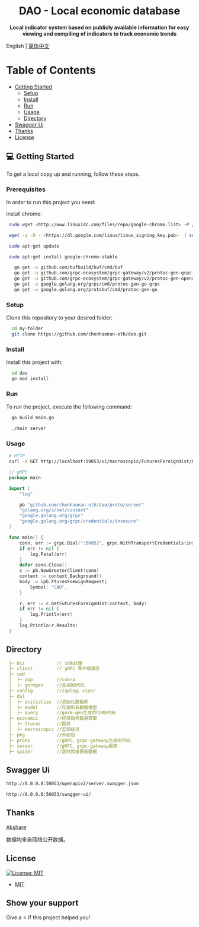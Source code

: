 
<div align="center">
  <h1 align="center">DAO - Local economic database</h1>
<p align="center"><b>Local indicator system based on publicly available information for easy viewing and compiling of indicators to track economic trends</b></p>
</div>

English | [简体中文](./README.md)

# Table of Contents
- [Getting Started](#getting-started)
  - [Setup](#setup)
  - [Install](#install)
  - [Run](#run)
  - [Usage](#usage)
  - [Directory](#directory)
- [Swagger Ui](#swagger-ui)
- [Thanks](#thanks)
- [License](#license)

## 💻 Getting Started<a id="getting-started"></a>

To get a local copy up and running, follow these steps.

### Prerequisites

In order to run this project you need:


install chrome:

```sh
 sudo wget <http://www.linuxidc.com/files/repo/google-chrome.list> -P /etc/apt/sources.list.d/

 wget -q -O - <https://dl.google.com/linux/linux_signing_key.pub>  | sudo apt-key add -

 sudo apt-get update

 sudo apt-get install google-chrome-stable
```

```sh
   go get -u github.com/bufbuild/buf/cmd/buf
   go get -u github.com/grpc-ecosystem/grpc-gateway/v2/protoc-gen-grpc-gateway
   go get -u github.com/grpc-ecosystem/grpc-gateway/v2/protoc-gen-openapiv2
   go get -u google.golang.org/grpc/cmd/protoc-gen-go-grpc
   go get -u google.golang.org/protobuf/cmd/protoc-gen-go
```

### Setup

Clone this repository to your desired folder:

```sh
  cd my-folder
  git clone https://github.com/chenhaonan-eth/dao.git
```

### Install

Install this project with:

```sh
  cd dao
  go mod install
```

### Run

To run the project, execute the following command:

```sh
  go build main.go

  ./main server
```

### Usage

   ```sh
    # HTTP
    curl -X GET http://localhost:50053/v1/macroscopic/FuturesForeignHist/CAD
   ```

   ```go
    // gRPC
    package main

    import (
        "log"

        pb "github.com/chenhaonan-eth/dao/proto/server"
        "golang.org/x/net/context"
        "google.golang.org/grpc"
        "google.golang.org/grpc/credentials/insecure"
    )

    func main() {
        conn, err := grpc.Dial(":50052", grpc.WithTransportCredentials(insecure.NewCredentials()))
        if err != nil {
            log.Fatal(err)
        }
        defer conn.Close()
        c := pb.NewGreeterClient(conn)
        context := context.Background()
        body := &pb.FturesFoewignRequest{
            Symbol: "CAD",
        }

        r, err := c.GetFuturesForeignHist(context, body)
        if err != nil {
            log.Println(err)
        }
        log.Println(r.Results)
    }
```

## Directory

   ```yaml
    ├─ biz            // 业务处理
    ├─ client         // gRPC 客户端演示
    ├─ cmd
    │  ├─ app         //cobra
    │  ├─ gormgen     //生成DB代码
    ├─ config         //zaplog、viper
    ├─ dal
    │  ├─ initialize  //初始化数据库
    │  ├─ model       //存放所有数据模型
    │  ├─ query       //gorm-gen生成的CURD代码
    ├─ economic       //经济指标数据获取
    │  ├─ ftures      //期货
    │  ├─ macroscopic //宏观经济
    ├─ pkg            //外部包
    ├─ proto          //gRPC、grpc-gateway生成的代码
    ├─ server         //gRPC、grpc-gateway服务
    ├─ spider         //定时爬虫更新数据
   ```

## Swagger Ui<a id="swagger-ui"></a>

```bash
http://0.0.0.0:50053/openapiv2/server.swagger.json

http://0.0.0.0:50053/swagger-ui/
```

## Thanks

[Akshare](<https://www.akshare.xyz/index.html>)

数据均来自网络公开数据。

## License

[![License: MIT](https://img.shields.io/badge/License-MIT-yellow.svg)](https://opensource.org/licenses/MIT)

- [MIT](https://opensource.org/licenses/MIT)

## Show your support

Give a ⭐️ if this project helped you!